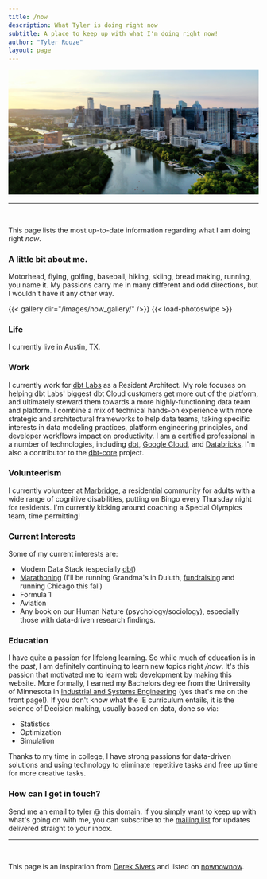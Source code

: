 ```yaml
---
title: /now
description: What Tyler is doing right now
subtitle: A place to keep up with what I'm doing right now!
author: "Tyler Rouze"
layout: page
---
```

<img src="/images/austin.jpg">
<br>
<hr>
<br>

This page lists the most up-to-date information regarding what I am doing right *now*.

### A little bit about me.
Motorhead, flying, golfing, baseball, hiking, skiing, bread making, running, you name it. My passions carry me in many different and odd directions, but I wouldn't have it any other way.

{{< gallery dir="/images/now_gallery/" />}} {{< load-photoswipe >}}

### Life

I currently live in Austin, TX.

### Work

I currently work for [dbt Labs](https://www.getdbt.com) as a Resident Architect. My role focuses on helping dbt Labs' biggest dbt Cloud customers get more out of the platform, and ultimately steward them towards a more highly-functioning data team and platform. I combine a mix of technical hands-on experience with more strategic and architectural frameworks to help data teams, taking specific interests in data modeling practices, platform engineering principles, and developer workflows impact on productivity. I am a certified professional in a number of technologies, including [dbt](https://www.getdbt.com/), [Google Cloud](https://cloud.google.com/), and [Databricks](https://www.databricks.com/). I'm also a contributor to the [dbt-core](https://github.com/dbt-labs/dbt-core) project.

### Volunteerism

I currently volunteer at [Marbridge](https://www.marbridge.org/), a residential community for adults with a wide range of cognitive disabilities, putting on Bingo every Thursday night for residents. I'm currently kicking around coaching a Special Olympics team, time permitting!

### Current Interests

Some of my current interests are:

* Modern Data Stack (especially [dbt](https://docs.getdbt.com/community/spotlight))
* [Marathoning](https://www.strava.com/athletes/116840931) (I'll be running Grandma's in Duluth, [fundraising](https://pages.lls.org/tnt/ctx/chicago24/tylerrouze#Tylers-Team-In-Training-Fundraiser) and running Chicago this fall)
* Formula 1
* Aviation
* Any book on our Human Nature (psychology/sociology), especially those with data-driven research findings.

### Education

I have quite a passion for lifelong learning. So while much of education is in the *past*, I am definitely continuing to learn new topics right */now*. It's this passion that motivated me to learn web development by making this website. More formally, I earned my Bachelors degree from the University of Minnesota in [Industrial and Systems Engineering](https://cse.umn.edu/isye) (yes that's me on the front page!). If you don't know what the IE curriculum entails, it is the science of Decision making, usually based on data, done so via:

* Statistics
* Optimization
* Simulation

Thanks to my time in college, I have strong passions for data-driven solutions and using technology to eliminate repetitive tasks and free up time for more creative tasks.

### How can I get in touch?

Send me an email to tyler @ this domain. If you simply want to keep up with what's going on with me, you can subscribe to the [mailing list](https://tylerrouze.com/subscribe) for updates delivered straight to your inbox.

<hr>
<br>

This page is an inspiration from [Derek Sivers](https://sive.rs/now) and listed on [nownownow](https://nownownow.com/p/KFYB).
